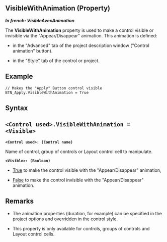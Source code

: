 


## VisibleWithAnimation (Property)

***In french: VisibleAvecAnimation***
	



<a name="XUse"></a>
<a name="Use"></a>
<a name="description"></a>
The **VisibleWithAnimation** property is used to make a control visible or invisible via the "Appear/Disappear" animation. This animation is defined: 

- in the "Advanced" tab of the project description window ("Control animation" button). 

- in the "Style" tab of the control or project. 



<a name="Example1"></a>
<a name="sample_code"></a>

## Example


```wl
// Makes the "Apply" Button control visible
BTN_Apply.VisibleWithAnimation = True
```

<a name="XSYNTAX"></a>

## Syntax
<a name="SYNTAX2"></a>

`<Control used>.VisibleWithAnimation = <Visible>`
---

**`<Control used>: (Control name)`**

Name of control, group of controls or Layout control cell to manipulate. 

**`<Visible>: (Boolean)`**



- <u><u><u><u>True</u></u></u></u> to make the control visible with the "Appear/Disappear" animation,

- <u><u><u><u>False</u></u></u></u> to make the control invisible with the "Appear/Disappear" animation. 






<a name="NOTE0"></a>
<a name="NOTE0_1"></a>

## Remarks


- The animation properties (duration, for example) can be specified in the project options and overridden in the control style. 

- This property is only available for controls, groups of controls and Layout control cells. 





